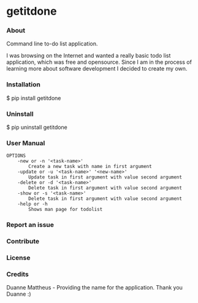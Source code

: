 # getitdone

### About
Command line to-do list application.

I was browsing on the Internet and wanted a really basic todo list application, which was free and opensource. Since I am in the process of learning more about software development I decided to create my own.


### Installation
$ pip install getitdone

### Uninstall
$ pip uninstall getitdone

### User Manual
```
OPTIONS
    -new or -n '<task-name>'
        Create a new task with name in first argument
    -update or -u '<task-name>' '<new-name>'
        Update task in first argument with value second argument
    -delete or -d '<task-name>'
        Delete task in first argument with value second argument
    -show or -s '<task-name>'
        Delete task in first argument with value second argument
    -help or -h
        Shows man page for todolist
```

### Report an issue

### Contribute

### License

### Credits
Duanne Mattheus - Providing the name for the application. Thank you Duanne :)
